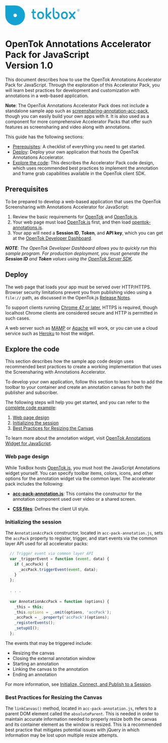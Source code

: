 ![logo](../tokbox-logo.png)

# OpenTok Annotations Accelerator Pack for JavaScript<br/>Version 1.0

This document describes how to use the OpenTok Annotations Accelerator Pack for JavaScript. Through the exploration of this Accelerator Pack, you will learn best practices for development and customization with annotations in a web-based application.

**Note**: The OpenTok Annotations Accelerator Pack does not include a standalone sample app such as [screensharing-annotation-acc-pack](https://github.com/opentok/screensharing-annotation-acc-pack), though you can easily build your own apps with it. It is also used as a component for more comprehensive Accelerator Packs that offer such features as screensharing and video along with annotations. 


This guide has the following sections:

- [Prerequisites](#prerequisites): A checklist of everything you need to get started.
- [Deploy](#deploy): Deploy your own application that hosts the OpenTok Annotations Accelerator.
- [Explore the code](#explore-the-code): This describes the Accelerator Pack code design, which uses recommended best practices to implement the annotation and frame grab capabilities available in the OpenTok client SDK.


## Prerequisites

To be prepared to develop a web-based application that uses the OpenTok Screensharing with Annotations Accelerator for JavaScript:

1. Review the basic requirements for [OpenTok](https://tokbox.com/developer/requirements/) and [OpenTok.js](https://tokbox.com/developer/sdks/js/#browsers).
2. Your web page must load [OpenTok.js](https://tokbox.com/developer/sdks/js/) first, and then load [opentok-annotations.js](./sample-app/public/js/components/opentok-annotation.js).  
3. Your app will need a **Session ID**, **Token**, and **API key**, which you can get at the [OpenTok Developer Dashboard](https://dashboard.tokbox.com). 

_**NOTE**: The OpenTok Developer Dashboard allows you to quickly run this sample program. For production deployment, you must generate the **Session ID** and **Token** values using the [OpenTok Server SDK](https://tokbox.com/developer/sdks/server/)._


## Deploy

The web page that loads your app must be served over HTTP/HTTPS. Browser security limitations prevent you from publishing video using a `file://` path, as discussed in the OpenTok.js [Release Notes](https://www.tokbox.com/developer/sdks/js/release-notes.html#knownIssues). 

To support clients running [Chrome 47 or later](https://groups.google.com/forum/#!topic/discuss-webrtc/sq5CVmY69sc), HTTPS is required, though localhost Chrome clients are considered secure and HTTP is permitted in such cases. 

A web server such as [MAMP](https://www.mamp.info/) or [Apache](https://httpd.apache.org/) will work, or you can use a cloud service such as [Heroku](https://www.heroku.com/) to host the widget. 

## Explore the code

This section describes how the sample app code design uses recommended best practices to create a working implementation that uses the Screensharing with Annotations Accelerator. 

To develop your own application, follow this section to learn how to add the toolbar to your container and create an annotation canvas for both the publisher and subscriber. 

The following steps will help you get started, and you can refer to the [complete code example](./sample-app/public/index.html):

1. [Web page design](#web-page-design)
2. [Initializing the session](#initializing-the-session)
3. [Best Practices for Resizing the Canvas](#best-practices-for-resizing-the-canvas)

To learn more about the annotation widget, visit [OpenTok Annotations Widget for JavaScript](https://github.com/opentok/annotation-widget/tree/js). 


### Web page design

While TokBox hosts [OpenTok.js](https://tokbox.com/developer/sdks/js/), you must host the JavaScript Annotations widget yourself. You can specify toolbar items, colors, icons, and other options for the annotation widget via the common layer. The accelerator pack includes the following:

* **[acc-pack-annotation.js](./opentok.js-ss-annotation/src/acc-pack-annotation.js)**: This contains the constructor for the annotation component used over video or a shared screen.

* **[CSS files](./sample-app/public/css)**: Defines the client UI style.


### Initializing the session

The `AnnotationAccPack` constructor, located in `acc-pack-annotation.js`, sets the `accPack` property to register, trigger, and start events via the common layer API used for all accelerator packs:

```javascript
  // Trigger event via common layer API
  var _triggerEvent = function (event, data) {
    if (_accPack) {
      _accPack.triggerEvent(event, data);
    }
  };

  . . .

  var AnnotationAccPack = function (options) {
    _this = this;
    _this.options = _.omit(options, 'accPack');
    _accPack = _.property('accPack')(options);
    _registerEvents();
    _setupUI();
  };
```

The events that may be triggered include:

 - Resizing the canvas
 - Closing the external annotation window
 - Starting an annotation
 - Linking the canvas to the annotation
 - Ending an annotation


For more information, see [Initialize, Connect, and Publish to a Session](https://tokbox.com/developer/concepts/connect-and-publish/).



### Best Practices for Resizing the Canvas

The `linkCanvas()` method, located in `acc-pack-annotation.js`, refers to a parent DOM element called the `absoluteParent`. This is needed in order to maintain accurate information needed to properly resize both the canvas and its container element as the window is resized. This is a recommended best practice that mitigates potential issues with jQuery in which information may be lost upon multiple resize attempts. 